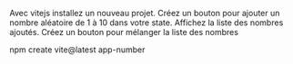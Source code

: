 Avec vitejs installez un nouveau projet.
Créez un bouton pour ajouter un nombre aléatoire de 1 à 10 dans votre state.
Affichez la liste des nombres ajoutés.
Créez un bouton pour mélanger la liste des nombres 

npm create vite@latest app-number